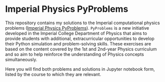 # Imperial Physics PyProblems

This repository contains my solutions to the Imperial computational physics problems ([Imperial Physics PyProblems](https://pyproblems.github.io/book/intro.html)). 
`PyProblems` is a new initiative developed in the Imperial College Department of Physics that aims to provide students with additional, extracurricular opportunities to develop their Python simulation and problem-solving skills. These exercises are based on the content covered by the 1st and 2nd-year Physics curriculum and so aim to help reinforce the understanding of Physics concepts simultaneously.

Here you will find both problems and solutions in Jupyter notebook form, listed by the course to which they are relevant.


